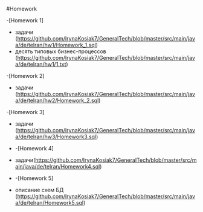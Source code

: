 #Homework

-[Homework 1] 
- задачи (https://github.com/IrynaKosiak7/GeneralTech/blob/master/src/main/java/de/telran/hw1/Homework_1.sql)
- десять типовых бизнес-процессов (https://github.com/IrynaKosiak7/GeneralTech/blob/master/src/main/java/de/telran/hw1/1.txt)

-[Homework 2]
- задачи (https://github.com/IrynaKosiak7/GeneralTech/blob/master/src/main/java/de/telran/hw2/Homework_2.sql)

-[Homework 3] 
- задачи (https://github.com/IrynaKosiak7/GeneralTech/blob/master/src/main/java/de/telran/hw3/Homework3.sql)
  
- -[Homework 4]
- задачи(https://github.com/IrynaKosiak7/GeneralTech/blob/master/src/main/java/de/telran/Homework4.sql)

- -[Homework 5]
- описание схем БД (https://github.com/IrynaKosiak7/GeneralTech/blob/master/src/main/java/de/telran/Homework5.sql)
